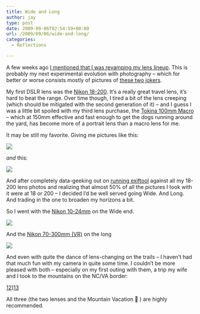 ```yaml
---
title: Wide and Long
author: jay
type: post
date: 2009-09-06T02:54:59+00:00
url: /2009/09/06/wide-and-long/
categories:
  - Reflections

---
```

A few weeks ago [I mentioned that I was revamping my lens lineup][1]. This is probably my next experimental evolution with photography &#8211; which for better or worse consists mostly of pictures of [these two jokers][2].

My first DSLR lens was the [Nikon 18-200][3]. It’s a really great travel lens, it’s hard to beat the range. Over time though, I tired a bit of the lens creeping (which should be mitigated with the second generation of it) &#8211; and I guess I was a little bit spoiled with my third lens purchase, the [Tokina 100mm Macro][4] &#8211; which at 150mm effective and fast enough to get the dogs running around the yard, has become more of a portrait lens than a macro lens for me.

It may be still my favorite. Giving me pictures like this:

![][5]

_and_ this:

![][6]

And after completely data-geeking out on [running exiftool][7] against all my 18-200 lens photos and realizing that almost 50% of all the pictures I took with it were at 18 or 200 &#8211; I decided I’d be well served going Wide. And Long. And trading in the one to broaden my horizons a bit.

So I went with the [Nikon 10-24mm][8] on the Wide end.

![][9]

And the [Nikon 70-300mm (VR)][10] on the long

![][11]

And even with quite the dance of lens-changing on the trails &#8211; I haven’t had that much fun with my camera in quite some time. I couldn’t be more pleased with both &#8211; especially on my first outing with them, a trip my wife and I took to the mountains on the NC/VA border:

[12][12]][13][13]

All three (the two lenses and the Mountain Vacation 🙂 ) are highly recommended.

 [1]: https://rambleon.org/2009/08/22/seeing-ghosts/
 [2]: http://photos.littleriverview.org/Pets/Our-Pups/7810105_a7H5S#631456319_drNJL
 [3]: http://www.kenrockwell.com/nikon/18200.htm
 [4]: http://www.shutterbug.com/equipmentreviews/lenses/0106tokina/
 [5]: https://photos.smugmug.com/photos/635206358_PMLpD-S.jpg
 [6]: https://photos.smugmug.com/photos/635202862_L4Qvy-M.jpg
 [7]: http://www.sno.phy.queensu.ca/~phil/exiftool/
 [8]: http://www.nikonusa.com/Find-Your-Nikon/Product/Camera-Lenses/2181/AF-S-DX-NIKKOR-10-24mm-f%252F3.5-4.5G-ED.html
 [9]: https://photos.smugmug.com/photos/635183859_4Puk3-S.jpg
 [10]: http://www.nikonusa.com/Find-Your-Nikon/Product/Camera-Lenses/2161/AF-S-VR-Zoom-NIKKOR-70-300mm-f%252F4.5-5.6G-IF-ED.html
 [11]: https://photos.smugmug.com/photos/635181061_B4CkT-S.jpg
 [12]: http://photos.littleriverview.org/photos/635217815_L5XjF-M.jpg
 [13]: http://photos.littleriverview.org/photos/swfpopup.mg?AlbumID=9530705&AlbumKey=9Vi2E